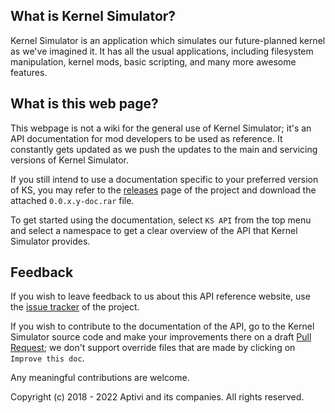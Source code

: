 ## What is Kernel Simulator?

Kernel Simulator is an application which simulates our future-planned kernel as we've imagined it. It has all the usual applications, including filesystem manipulation, kernel mods, basic scripting, and many more awesome features.

## What is this web page?
 
This webpage is not a wiki for the general use of Kernel Simulator; it's an API documentation for mod developers to be used as reference. It constantly gets updated as we push the updates to the main and servicing versions of Kernel Simulator.

If you still intend to use a documentation specific to your preferred version of KS, you may refer to the [releases](https://github.com/Aptivi/NitrocidKS/releases) page of the project and download the attached `0.0.x.y-doc.rar` file.

To get started using the documentation, select `KS API` from the top menu and select a namespace to get a clear overview of the API that Kernel Simulator provides.

## Feedback

If you wish to leave feedback to us about this API reference website, use the [issue tracker](https://github.com/Aptivi/NitrocidKS/issues) of the project.

If you wish to contribute to the documentation of the API, go to the Kernel Simulator source code and make your improvements there on a draft [Pull Request](https://github.com/Aptivi/NitrocidKS/pulls); we don't support override files that are made by clicking on `Improve this doc`.

Any meaningful contributions are welcome.

Copyright (c) 2018 - 2022 Aptivi and its companies. All rights reserved.